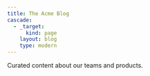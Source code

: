 ```yaml
---
title: The Acme Blog
cascade:
  - _target:
      kind: page
    layout: blog
    type: modern
---
```


Curated content about our teams and products.
